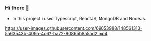 ### Hi there 👋 
- In this project i used Typescript, ReactJS, MongoDB and NodeJs. 

https://user-images.githubusercontent.com/69053988/148561313-5a63543b-409a-4c62-ba72-90865b8a5ad2.mp4
